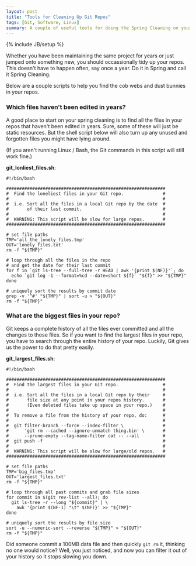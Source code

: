 ```yaml
---
layout: post
title: "Tools for Cleaning Up Git Repos"
tags: [Git, Software, Linux]
summary: A couple of useful tools for doing the Spring Cleaning on your old Git repos.
---
```

{% include JB/setup %}

Whether you have been maintaining the same project for years or just jumped onto something new, you should occassionally tidy up your repos. This doesn't have to happen often, say once a year. Do it in Spring and call it Spring Cleaning.

Below are a couple scripts to help you find the cob webs and dust bunnies in your repos.


### Which files haven't been edited in years?

A good place to start on your spring cleaning is to find all the files in your repos that haven't been edited in years. Sure, some of these will just be static resources. But the shell script below will also turn up any unused and forgotten files you might have lying around.

(If you aren't running Linux / Bash, the Git commands in this script will still work fine.)

**git_lonliest_files.sh**:

```shell
#!/bin/bash

#############################################################
#  Find the loneliest files in your Git repo.               #
#                                                           #
#  i.e. Sort all the files in a local Git repo by the date  #
#       of their last commit.                               #
#                                                           #
#  WARNING: This script will be slow for large repos.       #
#############################################################

# set file paths
TMP='all_the_lonely_files.tmp'
OUT='lonely_files.txt'
rm -f "${TMP}"

# loop through all the files in the repo
# and get the date for their last commit
for f in `git ls-tree --full-tree -r HEAD | awk '{print $(NF)}'`; do
  echo `git log -1 --format=%cd --date=short ${f}` "${f}" >> "${TMP}"
done

# uniquely sort the results by commit date
grep -v '^#' "${TMP}" | sort -u > "${OUT}"
rm -f "${TMP}"
```


### What are the biggest files in your repo?

Git keeps a complete history of all the files ever committed and all the changes to those files. So if you want to find the largest files in your repo, you have to search through the entire history of your repo. Luckily, Git gives us the power to do that pretty easily.

**git_largest_files.sh**:

```shell
#!/bin/bash

#############################################################
#  Find the largest files in your Git repo.                 #
#                                                           #
#  i.e. Sort all the files in a local Git repo by their     #
#       file size at any point in your repos history.       #
#       (Even deleted files take up space in your repo.)    #
#                                                           #
#  To remove a file from the history of your repo, do:      #
#                                                           #
#  git filter-branch --force --index-filter \               #
#      'git rm --cached --ignore-unmatch thing.bin' \       #
#      --prune-empty --tag-name-filter cat -- --all         #
#  git push -f                                              #
#                                                           #
#  WARNING: This script will be slow for large/old repos.   #
#############################################################

# set file paths
TMP='big_files.tmp'
OUT='largest_files.txt'
rm -f "${TMP}"

# loop through all past commits and grab file sizes
for commit in $(git rev-list --all); do
  git ls-tree -r --long "${commit}" | \
    awk '{print $(NF-1) "\t" $(NF)}' >> "${TMP}"
done

# uniquely sort the results by file size
sort -u --numeric-sort --reverse "${TMP}" > "${OUT}"
rm -f "${TMP}"

```

Did someone commit a 100MB data file and then quickly `git rm` it, thinking no one would notice? Well, you just noticed, and now you can filter it out of your history so it stops slowing you down.

